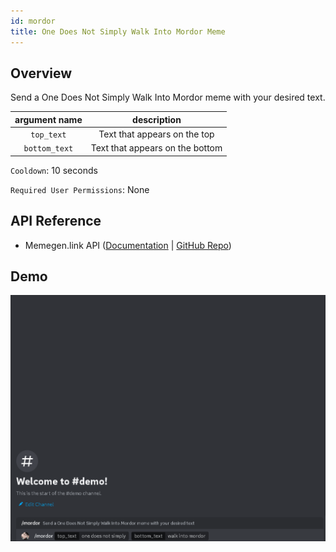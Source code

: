 ```yaml
---
id: mordor
title: One Does Not Simply Walk Into Mordor Meme
---
```


## Overview

Send a One Does Not Simply Walk Into Mordor meme with your desired text.

| argument name |           description           |
| :-----------: | :-----------------------------: |
|  `top_text`   |  Text that appears on the top   |
| `bottom_text` | Text that appears on the bottom |

`Cooldown`: 10 seconds

`Required User Permissions`: None

## API Reference

- Memegen.link API ([Documentation](https://memegen.link/) | [GitHub Repo](https://github.com/jacebrowning/memegen))

## Demo

![One Does Not Simply Walk Into Mordor Meme Command Demo Gif](../../../public/memes/mordor.gif)

